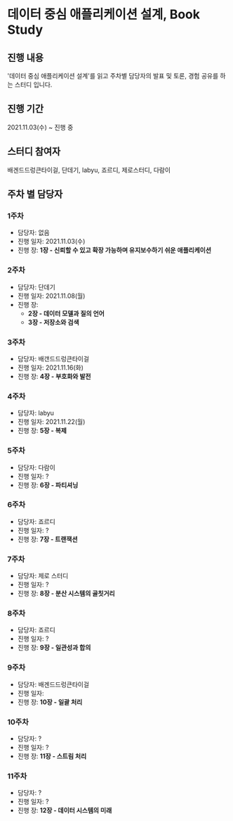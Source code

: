 # 데이터 중심 애플리케이션 설계, Book Study

## 진행 내용
'데이터 중심 애플리케이션 설계'를 읽고 주차별 담당자의 발표 및 토론, 경험 공유를 하는 스터디 입니다.

## 진행 기간
2021.11.03(수) ~ 진행 중

## 스터디 참여자
배겐드드렁큰타이걸, 단데기, labyu, 죠르디, 제로스터디, 다람이

## 주차 별 담당자 
### 1주차
- 담당자: 없음
- 진행 일자: 2021.11.03(수)
- 진행 장: **1장 - 신뢰할 수 있고 확장 가능하며 유지보수하기 쉬운 애플리케이션**

### 2주차
- 담당자: 단데기
- 진행 일자: 2021.11.08(월)
- 진행 장: 
  - **2장 - 데이터 모델과 질의 언어**
  - **3장 - 저장소와 검색**

### 3주차
- 담당자: 배갠드드렁큰타이걸
- 진행 일자: 2021.11.16(화)
- 진행 장: **4장 - 부호화와 발전**

### 4주차
- 담당자: labyu
- 진행 일자: 2021.11.22(월)
- 진행 장: **5장 - 복제**

### 5주차
- 담당자: 다람이
- 진행 일자: ?
- 진행 장: **6장 - 파티셔닝**

### 6주차
- 담당자: 죠르디
- 진행 일자: ?
- 진행 장: **7장 - 트랜잭션**

### 7주차
- 담당자: 제로 스터디
- 진행 일자: ?
- 진행 장: **8장 - 분산 시스템의 골칫거리**

### 8주차
- 담당자: 죠르디
- 진행 일자: ?
- 진행 장: **9장 - 일관성과 합의**

### 9주차
- 담당자: 배겐드드렁큰타이걸
- 진행 일자:
- 진행 장: **10장 - 일괄 처리**

### 10주차
- 담당자: ?
- 진행 일자: ?
- 진행 장: **11장 - 스트림 처리**

### 11주차
- 담당자: ?
- 진행 일자: ?
- 진행 장: **12장 - 데이터 시스템의 미래**
